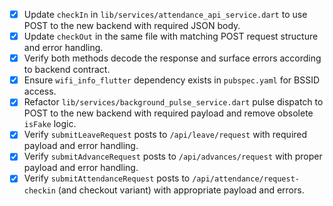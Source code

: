 - [x] Update `checkIn` in `lib/services/attendance_api_service.dart` to use POST to the new backend with required JSON body.
- [x] Update `checkOut` in the same file with matching POST request structure and error handling.
- [x] Verify both methods decode the response and surface errors according to backend contract.
- [x] Ensure `wifi_info_flutter` dependency exists in `pubspec.yaml` for BSSID access.
- [x] Refactor `lib/services/background_pulse_service.dart` pulse dispatch to POST to the new backend with required payload and remove obsolete `isFake` logic.
- [x] Verify `submitLeaveRequest` posts to `/api/leave/request` with required payload and error handling.
- [x] Verify `submitAdvanceRequest` posts to `/api/advances/request` with proper payload and error handling.
- [x] Verify `submitAttendanceRequest` posts to `/api/attendance/request-checkin` (and checkout variant) with appropriate payload and errors.
